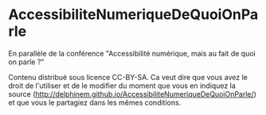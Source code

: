 AccessibiliteNumeriqueDeQuoiOnParle
===================================

En parallèle de la conférence "Accessibilité numérique, mais au fait de quoi on parle ?"

Contenu distribué sous licence CC-BY-SA.
Ca veut dire que vous avez le droit de l'utiliser et de le modifier du moment que vous en indiquez la source (http://delphinem.github.io/AccessibiliteNumeriqueDeQuoiOnParle/) et que vous le partagiez dans les mêmes conditions.

